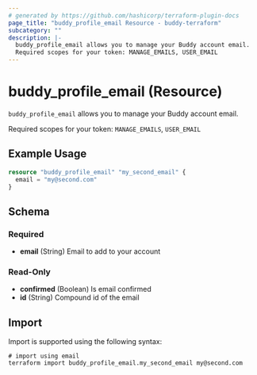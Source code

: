 ```yaml
---
# generated by https://github.com/hashicorp/terraform-plugin-docs
page_title: "buddy_profile_email Resource - buddy-terraform"
subcategory: ""
description: |-
  buddy_profile_email allows you to manage your Buddy account email.
  Required scopes for your token: MANAGE_EMAILS, USER_EMAIL
---
```


# buddy_profile_email (Resource)

`buddy_profile_email` allows you to manage your Buddy account email.

Required scopes for your token: `MANAGE_EMAILS`, `USER_EMAIL`

## Example Usage

```terraform
resource "buddy_profile_email" "my_second_email" {
  email = "my@second.com"
}
```

<!-- schema generated by tfplugindocs -->
## Schema

### Required

- **email** (String) Email to add to your account

### Read-Only

- **confirmed** (Boolean) Is email confirmed
- **id** (String) Compound id of the email

## Import

Import is supported using the following syntax:

```shell
# import using email
terraform import buddy_profile_email.my_second_email my@second.com
```
